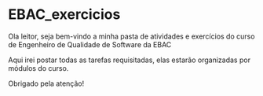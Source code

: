 # EBAC_exercicios

Ola leitor, seja bem-vindo a minha pasta de atividades e exercícios do curso de Engenheiro de Qualidade de Software da EBAC

Aqui irei postar todas as tarefas requisitadas, elas estarão organizadas por módulos do curso.

Obrigado pela atenção! 
